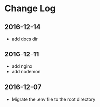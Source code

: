 # Change Log

## 2016-12-14

- add docs dir

## 2016-12-11

- add nginx
- add nodemon

## 2016-12-07

- Migrate the .env file to the root directory